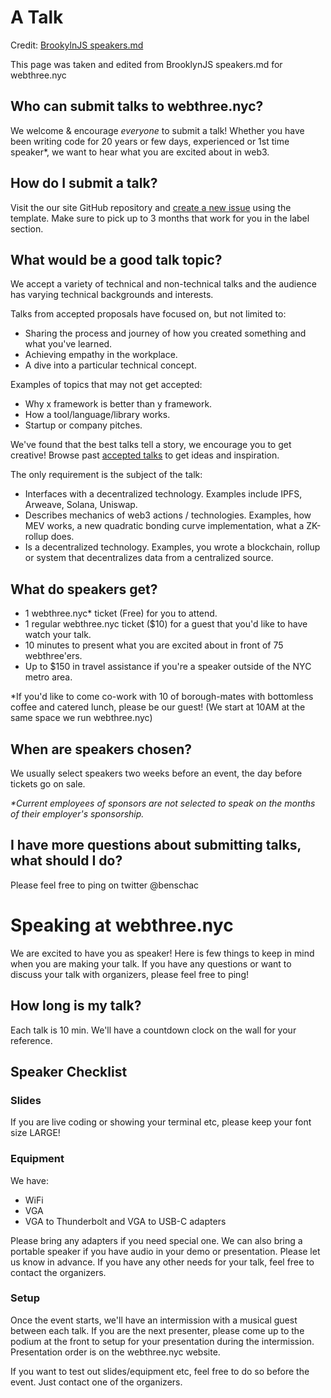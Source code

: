 # A Talk

Credit: [BrookylnJS speakers.md](https://github.com/brooklynjs/brooklynjs.github.io/blob/master/speakers.md)

This page was taken and edited from BrooklynJS speakers.md for webthree.nyc

## Who can submit talks to webthree.nyc?

We welcome & encourage _everyone_ to submit a talk!
Whether you have been writing code for 20 years or few days, experienced or 1st time speaker\*, we want to hear what you are excited about in web3.

## How do I submit a talk?

Visit the our site GitHub repository and [create a new issue](https://github.com/webthreenyc/submityourtalk/issues) using the template. Make sure to pick up to 3 months that work for you in the label section.

## What would be a good talk topic?

We accept a variety of technical and non-technical talks and the audience has varying technical backgrounds and interests.

Talks from accepted proposals have focused on, but not limited to:

- Sharing the process and journey of how you created something and what you've learned.
- Achieving empathy in the workplace.
- A dive into a particular technical concept.

Examples of topics that may not get accepted:

- Why x framework is better than y framework.
- How a tool/language/library works.
- Startup or company pitches.

We've found that the best talks tell a story, we encourage you to get creative! Browse past [accepted talks](https://github.com/brooklynjs/brooklynjs.github.io/issues?q=is%3Aissue+label%3Aaccepted+is%3Aclosed) to get ideas and inspiration.

The only requirement is the subject of the talk:

- Interfaces with a decentralized technology. Examples include IPFS, Arweave, Solana, Uniswap.
- Describes mechanics of web3 actions / technologies. Examples, how MEV works, a new quadratic bonding curve implementation, what a ZK-rollup does.
- Is a decentralized technology. Examples, you wrote a blockchain, rollup or system that decentralizes data from a centralized source.

## What do speakers get?

- 1 webthree.nyc\* ticket (Free) for you to attend.
- 1 regular webthree.nyc ticket ($10) for a guest that you'd like to have watch your talk.
- 10 minutes to present what you are excited about in front of 75 webthree'ers.
- Up to $150 in travel assistance if you're a speaker outside of the NYC metro area.

\*If you'd like to come co-work with 10 of borough-mates with bottomless coffee and catered lunch, please be our guest! (We start at 10AM at the same space we run webthree.nyc)

## When are speakers chosen?

We usually select speakers two weeks before an event, the day before tickets go on sale.

_\*Current employees of sponsors are not selected to speak on the months of their employer's sponsorship._

## I have more questions about submitting talks, what should I do?

Please feel free to ping on twitter @benschac

# Speaking at webthree.nyc

We are excited to have you as speaker! Here is few things to keep in mind when you are making your talk. If you have any questions or want to discuss your talk with organizers, please feel free to ping!

## How long is my talk?

Each talk is 10 min. We'll have a countdown clock on the wall for your reference.

## Speaker Checklist

### Slides

If you are live coding or showing your terminal etc, please keep your font size LARGE!

### Equipment

We have:

- WiFi
- VGA
- VGA to Thunderbolt and VGA to USB-C adapters

Please bring any adapters if you need special one. We can also bring a portable speaker if you have audio in your demo or presentation. Please let us know in advance. If you have any other needs for your talk, feel free to contact the organizers.

### Setup

Once the event starts, we'll have an intermission with a musical guest between each talk. If you are the next presenter, please come up to the podium at the front to setup for your presentation during the intermission. Presentation order is on the webthree.nyc website.

If you want to test out slides/equipment etc, feel free to do so before the event. Just contact one of the organizers.
